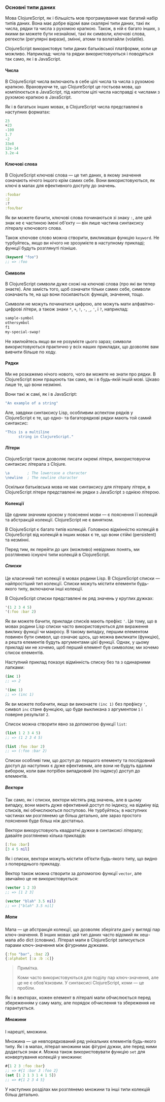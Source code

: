 ### Основні типи даних

Мова ClojureScript, як і більшість мов програмування має багатий набір типів даних. Вона має добре відомі вам скалярні типи даних, такі як числа, рядки та числа з рухомою крапкою. Також, в ній є багато інших, з якими ви можете бути незнайомі, такі як символи, ключові слова, регекспи (регулярні вирази), змінні, атоми та волатайли (volatile).

ClojureScript використовує типи даних батьківської платформи, коли це можливо. Наприклад: числа та рядки використовуються і поводяться так само, як і в JavaScript.

#### Числа

В ClojureScript числа включають в себе цілі числа та числа з рухомою крапкою. Враховуючи те, що ClojureScript це гостьова мова, що компілюється в JavaScript, під капотом цілі числа насправді є числами з рухомою крапкою в JavaScript.

Як і в багатьох інших мовах, в ClojureScript числа представлені в наступних форматах:

```clojure
23
+23
-100
1.7
-2
33e8
12e-14
3.2e-4
```

#### Ключові слова

В ClojureScript ключові слова — це тип даних, в якому значення означають нічого іншого крім самих себе. Вони використовуються, як ключі в мапах для ефективного доступу до значень.

```clojure
:foobar
:2
:?
:foo/bar
```

Як ви можете бачити, ключові слова починаються зі знаку `:`, але цей знак не є частиною імені об'єкту — він лише частина синтаксису літералу ключового слова.

Також ключове слово можна створити, викликавши функцію `keyword`. Не турбуйтесь, якщо ви нічого не зрозумієте в наступному прикладі; функції будуть розглянуті пізніше.

```clojure
(keyword "foo")
;; => :foo
```

#### Символи

В ClojureScript символи дуже схожі на ключові слова (про які ви тепер знаєте). Але замість того, щоб означати тільки самих себе, символи означають те, на що вони посилаються: функція, значення, тощо.

Символи не можуть починатися цифрою, але можуть мати алфавітно-цифрові літери, а також знаки `*`, `+`, `!`, `-`, `_`, `'`, і `?`, наприклад:

```clojure
sample-symbol
othersymbol
f1
my-special-swap!
```

Не хвилюйтесь якщо ви не розумієте цього зараз; символи використовуються практично у всіх наших прикладах, що дозволяє вам вивчити більше по ходу.

#### Рядки

Ми не розкажемо нічого нового, чого ви можете не знати про рядки. В ClojureScript вони працюють так само, як і в будь-якій іншій мові. Цікаво лише те, що вони незмінні.

Вони такі ж самі, як і в JavaScript:

```clojure
"An example of a string"
```

Але, завдяки синтаксису Lisp, особливим аспектом рядків у ClojureScript є те, що одно- та багаторядкові рядки мають той самий синтаксис:

```clojure
"This is a multiline
      string in ClojureScript."
```

#### Літери

ClojureScript також дозволяє писати окремі літери, використовуючи синтаксис літерала з Clojure.

```clojure
\a        ; The lowercase a character
\newline  ; The newline character
```

Оскільки батьківська мова не має синтаксису для літералу літери, в ClojureScript літери представлені як рядки з JavaScript з однією літерою.

#### Колекції

Ще одним значним кроком у поясненні мови — є пояснення її колекцій та абстракцій колекції. ClojureScript не є винятком.

В ClojureScript є багато типів колекцій. Головною відмінністю колекцій в ClojureScript від колекцій в інших мовах є те, що вони стійкі (persistent) та незмінні.

Перед тим, як перейти до цих (можливо) невідомих понять, ми розглянемо існуючі типи колекцій в ClojureScript.

##### Списки

Це класичний тип колекції в мовах родини Lisp. В ClojureScript списки — найпростіший тип колекції. Списки можуть містити елементи будь-якого типу, включаючи інші колекції.

В ClojureScript списки представлені як ряд значень у круглих дужках:

```clojure
'(1 2 3 4 5)
'(:foo :bar 2)
```

Як ви можете бачити, приклади списків мають префікс `'`. Це тому, що в мовах родини Lisp списки часто використовуються для вираження виклику функції чи макросу. В такому випадку, першим елементом повинен бути символ, що означає щось, що можна викликати (функцію), а решта елементів будуть аргументами цієї функції. Однак, у цьому прикладі ми не хочемо, щоб перший елемент був символом; ми хочемо список елементів.

Наступний приклад показує відмінність списку без та з одинарними лапками:

```clojure
(inc 1)
;; => 2

'(inc 1)
;; => (inc 1)
```

Як ви можете побачити, якщо ви виконаєте `(inc 1)` без префіксу `'`, символ `inc` стане функцією, що буде выкликана з аргументом `1` і поверне результат `2`.

Список можна створити явно за допомогою функції `list`:

```clojure
(list 1 2 3 4 5)
;; => (1 2 3 4 5)

(list :foo :bar 2)
;; => (:foo :bar 2)
```

Списки особливі тим, що доступ до першого елементу та послідовний доступ до наступних є дуже ефективним, але вони не будуть вдалим вибором, коли вам потрібен випадковий (по індексу) доступ до елементів.

##### Вектори

Так само, як і списки, вектори містять ряд значень, але в цьому випадку, вони мають дуже ефективний доступ по індексу, на відміну від списків, які обчислюються поступово. Не турбуйтесь; в наступних частинах ми розглянемо це більш детально, але зараз простого пояснення буде більш ніж достатньо.

Вектори викорустовують квадратні дужки в синтаксисі літералу; давайте розглянемо кілька прикладів:

```clojure
[:foo :bar]
[3 4 5 nil]
```

Як і списки, вектори можуть містити об’єкти будь-якого типу, що видно з попереднього прикладу.

Вектор також можна створити за допомогою функції `vector`, але звичайно це не використовується:

```clojure
(vector 1 2 3)
;; => [1 2 3]

(vector "blah" 3.5 nil)
;; => ["blah" 3.5 nil]
```

##### Мапи

Мапа — це абстракція колекції, що дозволяє зберігати дані у вигляді пар ключ-значення. В інших мовах цей тип даних часто відомий як хеш-мапа або dict (словник). Літерал мапи в ClojureScript записується парами ключ-значення між фігурними дужками.

```clojure
{:foo "bar", :baz 2}
{:alphabet [:a :b :c]}
```

> Примітка.
>
> Коми часто використовуються для поділу пар ключ-значення, але це не є обов’язковим. У синтаксисі ClojureScript, коми — це пробіли.

Як і в векторах, кожен елемент в літералі мапи обчислюється перед збереженням у саму мапу, але порядок обчислення та збереження не гарантується.

##### Множини

І нарешті, множини.

Множина — це невпорядкований ряд унікальних елементів будь-якого типу. Як і в мапах, літерал множини має фігурні дужки, але перед ними додається знак `#`. Можна також використовувати функцію `set` для конвертування колекцій у множини:

```clojure
#{1 2 3 :foo :bar}
;; => #{1 :bar 3 :foo 2}
(set [1 2 1 3 1 4 1 5])
;; => #{1 2 3 4 5}
```

У наступних розділах ми розглянемо множини та інші типи колекцій більш детально.
